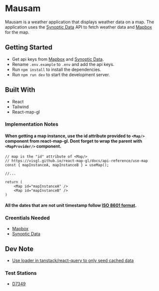 # Mausam

Mausam is a weather application that displays weather data on a map. The application uses the [Synoptic Data](https://synopticdata.com/) API to fetch weather data and [Mapbox](https://www.mapbox.com/) for the map.

## Getting Started

- Get api keys from [Mapbox](https://www.mapbox.com/) and [Synoptic Data](https://customer.synopticdata.com/credentials/).
- Rename `.env.example` to `.env` and add the api keys.
- Run `npm install` to install the dependencies.
- Run `npm run dev` to start the development server.


## Built With

- React
- Tailwind
- React-map-gl


### Implementation Notes

#### When getting a map instance, use the id attribute provided to `<Map/>` component from react-map-gl. Dont forget to wrap the parent with `<MapProvider/>` component.

```tsx
// map is the "id" attribute of <Map/>
// https://visgl.github.io/react-map-gl/docs/api-reference/use-map
const { mapInstanceA, mapInstanceB } = useMap();

//...

return (
    <Map id="mapInstanceA" />
    <Map id="mapInstanceB" />
)
```

#### All the dates that are not unit timestamp follow [ISO 8601 format](https://en.wikipedia.org/wiki/ISO_8601).

### Creentials Needed

- [Mapbox](https://www.mapbox.com/)
- [Synoptic Data](https://customer.synopticdata.com/credentials/)

## Dev Note

- [Use loader in tanstack/react-query to only seed cached data](https://github.com/TanStack/router/discussions/1563) 


### Test Stations

- [D7349](http://localhost:5173/station/D7349)